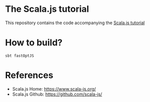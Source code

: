 # The Scala.js tutorial

This repository contains the code accompanying the [Scala.js tutorial](http://www.scala-js.org/doc/tutorial.html)

# How to build?

```
sbt fastOptJS
```

# References

* Scala.js Home: https://www.scala-js.org/
* Scala.js Github: https://github.com/scala-js/